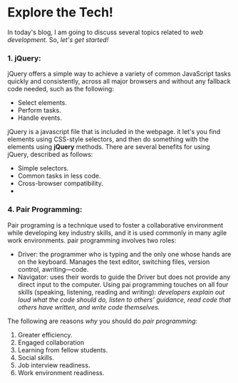 # Explore the Tech!
In today's blog, I am going to discuss several topics related to _web development_. So, _let's get started!_


### 1. jQuery:
jQuery offers a simple way to achieve a variety of common JavaScript tasks quickly and consistently, across all major browsers and without any fallback code needed, such as the following:
* Select elements.
* Perform tasks.
* Handle events.

jQuery is a javascript file that is included in the webpage. it let's you find elements using CSS-style selectors, and then do something with the elements using **jQuery** methods. There are several benefits for using jQuery, described as follows:
* Simple selectors.
* Common tasks in less code.
* Cross-browser compatibility.
* 

### 4. Pair Programming:
Pair programing is a technique used to foster a collaborative environment while developing key industry skills, and it is used commonly in many agile work environments.
pair programming involves two roles: 
* Driver: the programmer who is typing and the only one whose hands are on the keyboard. Manages the text editor, switching files, version control, awriting—code.
* Navigator: uses their words to guide the Driver but does not provide any direct input to the computer. 
Using pai programming touches on all four skills (speaking, listening, reading and writing): _developers explain out loud what the code should do, listen to others’ guidance, read code that others have written, and write code themselves._

The following are reasons _why_ you should do _pair programming_:
1. Greater efficiency.
2. Engaged collaboration
3. Learning from fellow students.
4. Social skills.
5. Job interview readiness.
6. Work environment readiness.

